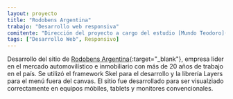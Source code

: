 ```yaml
---
layout: proyecto
title: "Rodobens Argentina"
trabajo: "Desarrollo web responsiva"
comitente: "Dirección del proyecto a cargo del estudio [Mundo Teodoro](http://mundoteodoro.com)."
tags: ["Desarrollo Web", Responsivo]
---
```


Desarrollo del sitio de [Rodobens Argentina](www.rodobens.com.ar){:target="_blank"}, empresa lider en el mercado automovilístico e inmobiliario con más de 20 años de trabajo en el país.
Se utilizó el framework Skel para el desarrollo y la librería Layers para el menú fuera del canvas.
El sitio fue desarrollado para ser visualziado correctamente en equipos móbiles, tablets y monitores convencionales.
